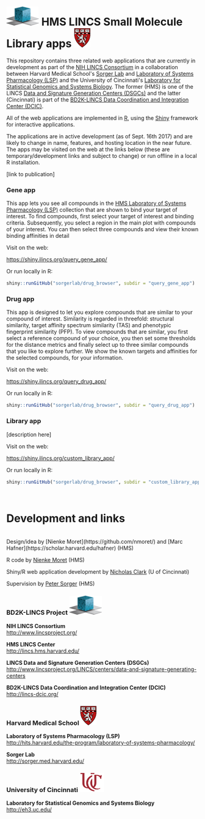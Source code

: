 # <img src="query_gene_app/www/dcic.png" height = "50" width= "85" alt="LINCS DCIC"> HMS LINCS Small Molecule Library apps <img src="query_gene_app/www/logo_harvard_150.png" height = "50" width = "42" alt = "HMS LINCS Center">

This repository contains three related web applications that are currently in development as part of the [NIH LINCS Consortium](http://www.lincsproject.org/) in a collaboration between Harvard Medical School's [Sorger Lab](http://sorger.med.harvard.edu/) and [Laboratory of Systems Pharmacology (LSP)](http://hits.harvard.edu/the-program/laboratory-of-systems-pharmacology/about/) and the University of Cincinnati's [Laboratory for Statistical Genomics and Systems Biology](http://eh3.uc.edu/). The former (HMS) is one of the LINCS [Data and Signature Generation Centers (DSGCs)](http://www.lincsproject.org/LINCS/centers/data-and-signature-generating-centers) and the latter (Cincinnati) is part of the [BD2K-LINCS Data Coordination and Integration Center (DCIC)](http://lincs-dcic.org/). 

All of the web applications are implemented in [R](https://www.r-project.org/), using the [Shiny](https://shiny.rstudio.com/) framework for interactive applications.

The applications are in active development (as of Sept. 16th 2017) and are likely to change in name, features, and hosting location in the near future. The apps may be visited on the web at the links below (these are temporary/development links and subject to change) or run offline in a local R installation.

[link to publication]

### Gene app

This app lets you see all compounds in the [HMS Laboratory of Systems Pharmacology (LSP)](http://hits.harvard.edu/the-program/laboratory-of-systems-pharmacology/about/) collection that are shown to bind your target of interest. To find compounds, first select your target of interest and binding criteria. Subsequently, you select a region in the main plot with compounds of your interest. You can then select three compounds and view their known binding affinities in detail

Visit on the web:

https://shiny.ilincs.org/query_gene_app/

Or run locally in R:

```r
shiny::runGitHub("sorgerlab/drug_browser", subdir = "query_gene_app")
```

### Drug app

This app is designed to let you explore compounds that are similar to your compound of interest. Similarity is regarded in threefold: structural similarity, target affinity spectrum similarity (TAS) and phenotypic fingerprint similarity (PFP). To view compounds that are similar, you first select a reference compound of your choice, you then set some thresholds for the distance metrics and finally select up to three similar compounds that you like to explore further. We show the known targets and affinities for the selected compounds, for your information.

Visit on the web:

https://shiny.ilincs.org/query_drug_app/

Or run locally in R:

```r
shiny::runGitHub("sorgerlab/drug_browser", subdir = "query_drug_app")
```

### Library app

[description here]

Visit on the web:

https://shiny.ilincs.org/custom_library_app/

Or run locally in R:

```r
shiny::runGitHub("sorgerlab/drug_browser", subdir = "custom_library_app")
```
<br>

# Development and links
<br>
Design/idea by [Nienke Moret](https://github.com/nmoret/) and [Marc Hafner](https://scholar.harvard.edu/hafner) (HMS)

R code by [Nienke Moret](https://github.com/nmoret/) (HMS)

Shiny/R web application development by [Nicholas Clark](https://github.com/NicholasClark) (U of Cincinnati)

Supervision by [Peter Sorger](https://sorger.med.harvard.edu/people/peter-sorger-phd/) (HMS)

### BD2K-LINCS Project <img src="query_gene_app/www/dcic.png" height = "50" width= "85" alt="BD2K-LINCS">

**NIH LINCS Consortium**<br>http://www.lincsproject.org/

**HMS LINCS Center**<br>http://lincs.hms.harvard.edu/

**LINCS Data and Signature Generation Centers (DSGCs)**<br>http://www.lincsproject.org/LINCS/centers/data-and-signature-generating-centers

**BD2K-LINCS Data Coordination and Integration Center (DCIC)**<br>http://lincs-dcic.org/

### Harvard Medical School <img src="query_gene_app/www/logo_harvard_150.png" height = "50" width = "42" alt = "Harvard Medical School">
**Laboratory of Systems Pharmacology (LSP)**<br>http://hits.harvard.edu/the-program/laboratory-of-systems-pharmacology/

**Sorger Lab**<br>http://sorger.med.harvard.edu/

### University of Cincinnati <img src="shared/uc_logo_crop.png" height = "50" width ="64"  alt = "University of Cincinnati">

**Laboratory for Statistical Genomics and Systems Biology**<br>http://eh3.uc.edu/